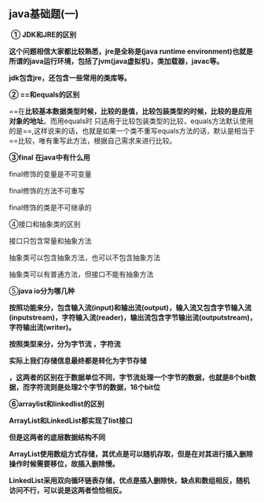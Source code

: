## java基础题(一)

​    **① JDK和JRE的区别**

**这个问题相信大家都比较熟悉，jre是全称是(java runtime environment)也就是所谓的java运行环境，包括了jvm(java虚拟机)，类加载器，javac等。**

**jdk包含jre，还包含一些常用的类库等。**

**② ==和equals的区别**

==在**比较基本数据类型时候，比较的是值，比较包装类型的时候，比较的是应用对象的地址**。而用equals时 只适用于比较包装类型的比较，equals方法默认使用的是==,这样说来的话，也就是如果一个类不重写equals方法的话，默认是相当于==比较，唯有重写此方法，根据自己需求来进行比较。

**③final 在java中有什么用**

final修饰的变量是不可变量

final修饰的方法不可重写

final修饰的类是不可继承的

④接口和抽象类的区别

接口只包含常量和抽象方法

抽象类可以包含抽象方法，也可以不包含抽象方法

抽象类可以有普通方法，但接口不能有抽象方法

⑤**java io分为哪几种**

**按照功能来分，包含输入流(input)和输出流(output)，输入流又包含字节输入流(inputstream)，字符输入流(reader)，输出流包含字节输出流(outputstream)，字符输出流(writer)。**

**按照类型来分，分为字节流 ，字符流**

**实际上我们存储信息最终都是转化为字节存储**

**，这两者的区别在于数据单位不同，字节流处理一个字节的数据，也就是8个bit数据，而字符流则是处理2个字节的数据，16个bit位**

**⑥arraylist和linkedlist的区别**

**ArrayList和LinkedList都实现了list接口** 

**但是这两者的底层数据结构不同**

**ArrayList使用数组方式存储，其优点是可以随机存取，但是在对其进行插入删除操作时候需要移位，故插入删除慢。**

**LinkedList采用双向循环链表存储，优点是插入删除快，缺点和数组相反，随机访问不行，可以说是这两者恰恰相反。**